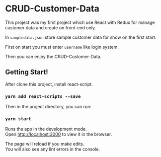 # CRUD-Customer-Data

This project was my first project which use React with Redux for manage customer data and create on front-end only.

In `sampledata.json` store sample customer data for show on the first start.

First on start you must enter `username` like login system.

Then you can enjoy the CRUD-Customer-Data.

## Getting Start!

After clone this project, install react-script.

### `yarn add react-scripts --save`

Then in the project directory, you can run:

### `yarn start`

Runs the app in the development mode.\
Open [http://localhost:3000](http://localhost:3000) to view it in the browser.

The page will reload if you make edits.\
You will also see any lint errors in the console.

